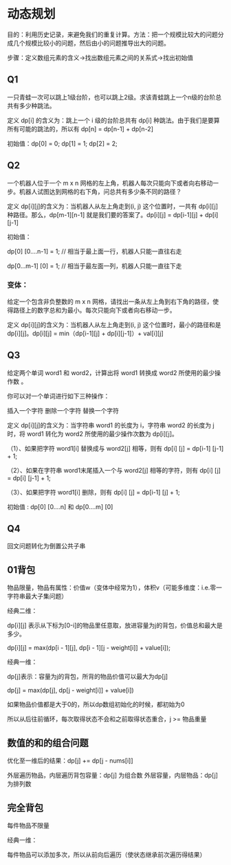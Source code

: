 # 动态规划

目的：利用历史记录，来避免我们的重复计算。方法：把一个规模比较大的问题分成几个规模比较小的问题，然后由小的问题推导出大的问题。

步骤：定义数组元素的含义->找出数组元素之间的关系式->找出初始值

## Q1

一只青蛙一次可以跳上1级台阶，也可以跳上2级。求该青蛙跳上一个n级的台阶总共有多少种跳法。

定义 dp[i] 的含义为：跳上一个 i 级的台阶总共有 dp[i] 种跳法。由于我们是要算所有可能的跳法的，所以有 dp[n] = dp[n-1] + dp[n-2]

初始值：dp[0] = 0; dp[1] = 1; dp[2] = 2;

## Q2

一个机器人位于一个 m x n 网格的左上角，机器人每次只能向下或者向右移动一步。机器人试图达到网格的右下角，问总共有多少条不同的路径？

定义 dp[i][j]的含义为：当机器人从左上角走到(i, j) 这个位置时，一共有 dp[i][j] 种路径。那么，dp[m-1][n-1] 就是我们要的答案了。dp[i][j] = dp[i-1][j] + dp[i][j-1]

初始值：

dp[0] [0….n-1] = 1; // 相当于最上面一行，机器人只能一直往右走

dp[0…m-1] [0] = 1; // 相当于最左面一列，机器人只能一直往下走

### 变体：

给定一个包含非负整数的 m x n 网格，请找出一条从左上角到右下角的路径，使得路径上的数字总和为最小。每次只能向下或者向右移动一步。

定义 dp[i][j]的含义为：当机器人从左上角走到(i, j) 这个位置时，最小的路径和是 dp[i][j]。dp[i][j] = min（dp[i-1][j] + dp[i][j-1]）+ val[i][j]

## Q3

给定两个单词 word1 和 word2，计算出将 word1 转换成 word2 所使用的最少操作数 。

你可以对一个单词进行如下三种操作：

插入一个字符 删除一个字符 替换一个字符

定义 dp[i][j]的含义为：当字符串 word1 的长度为 i，字符串 word2 的长度为 j 时，将 word1 转化为 word2 所使用的最少操作次数为 dp[i][j]。

（1）、如果把字符 word1[i] 替换成与 word2[j] 相等，则有 dp[i] [j] = dp[i-1] [j-1] + 1;

（2）、如果在字符串 word1末尾插入一个与 word2[j] 相等的字符，则有 dp[i] [j] = dp[i] [j-1] + 1;

（3）、如果把字符 word1[i] 删除，则有 dp[i] [j] = dp[i-1] [j] + 1;

初始值 : dp[0] [0….n] 和 dp[0….m] [0]

## Q4

回文问题转化为倒置公共子串

## 01背包

物品限量，物品有属性：价值w（变体中经常为1），体积v（可能多维度：i.e.零一字符串最大子集问题）

经典二维：

dp[i][j] 表示从下标为[0-i]的物品里任意取，放进容量为j的背包，价值总和最大是多少。

dp[i][j] = max(dp[i - 1][j], dp[i - 1][j - weight[i]] + value[i]);

经典一维：

dp[j]表示：容量为j的背包，所背的物品价值可以最大为dp[j]

dp[j] = max(dp[j], dp[j - weight[i]] + value[i])

如果物品价值都是大于0的，所以dp数组初始化的时候，都初始为0

所以从后往前循环，每次取得状态不会和之前取得状态重合，j >= 物品重量

## 数值的和的组合问题

优化至一维后的结果：dp[j] += dp[j - nums[i]]

外层遍历物品，内层遍历背包容量：dp[j] 为组合数
外层容量，内层物品：dp[j]为排列数

## 完全背包

每件物品不限量

经典一维：

每件物品可以添加多次，所以从前向后遍历（使状态继承前次遍历得结果）
